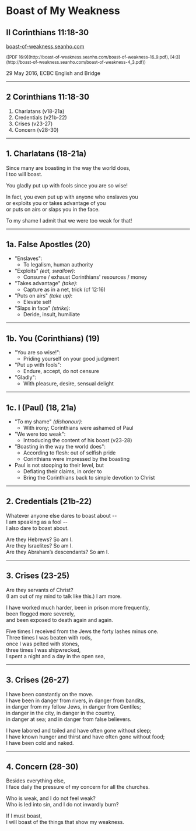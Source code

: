 <!-- .slide: class="center" data-background-image="img/unsplash-SrlmVWkVfJM-cross.jpg" -->

# Boast of My Weakness
## II Corinthians 11:18-30
[boast-of-weakness.seanho.com](http://boast-of-weakness.seanho.com/)

<small>
([PDF 16:9](http://boast-of-weakness.seanho.com/boast-of-weakness-16_9.pdf),
[4:3](http://boast-of-weakness.seanho.com/boast-of-weakness-4_3.pdf))
</small>

>>>
29 May 2016, ECBC English and Bridge

----------------------------------------

## 2 Corinthians 11:18-30

1. Charlatans (v18-21a)
2. Credentials (v21b-22)
3. Crises (v23-27)
4. Concern (v28-30)

----------------------------------------

## 1. Charlatans (18-21a)

Since many are boasting in the way the world does, <br/>
I too will boast. 

You gladly put up with fools since you are so wise! 

In fact, you even put up with anyone who enslaves you<br/>
or exploits you or takes advantage of you<br/>
or puts on airs or slaps you in the face. 

To my shame I admit that we were too weak for that!

----------------------------------------

## 1a. False Apostles (20)

* "Enslaves":
  + To legalism, human authority
* "Exploits" *(eat, swallow)*:
  + Consume / exhaust Corinthians' resources / money
* "Takes advantage" *(take)*:
  + Capture as in a net, trick (cf 12:16)
* "Puts on airs" *(take up)*:
  + Elevate self
* "Slaps in face" *(strike)*:
  + Deride, insult, humiliate

----------------------------------------

## 1b. You (Corinthians) (19)

* "You are so wise!":
  + Priding yourself on your good judgment
* "Put up with fools":
  + Endure, accept, do not censure
* "Gladly":
  + With pleasure, desire, sensual delight

----------------------------------------

## 1c. I (Paul) (18, 21a)

* "To my shame" *(dishonour)*:
  + With irony; Corinthians were ashamed of Paul
* "We were too weak":
  + Introducing the content of his boast (v23-28)
* "Boasting in the way the world does":
  + According to flesh: out of selfish pride
  + Corinthians were impressed by the boasting
* Paul is not stooping to their level, but
  + Deflating their claims, in order to
  + Bring the Corinthians back to simple devotion to Christ

----------------------------------------

## 2. Credentials (21b-22)

Whatever anyone else dares to boast about -- <br/>
I am speaking as a fool -- <br/>
I also dare to boast about.

Are they Hebrews? So am I. <br/>
Are they Israelites? So am I. <br/>
Are they Abraham’s descendants? So am I. 

----------------------------------------

## 3. Crises (23-25)

Are they servants of Christ? <br/>
(I am out of my mind to talk like this.) I am more.

I have worked much harder, been in prison more frequently, <br/>
been flogged more severely, <br/>
and been exposed to death again and again. 

Five times I received from the Jews the forty lashes minus one. <br/>
Three times I was beaten with rods, <br/>
once I was pelted with stones, <br/>
three times I was shipwrecked, <br/>
I spent a night and a day in the open sea, 

----------------------------------------

## 3. Crises (26-27)

I have been constantly on the move. <br/>
I have been in danger from rivers, in danger from bandits, <br/>
in danger from my fellow Jews, in danger from Gentiles; <br/>
in danger in the city, in danger in the country, <br/>
in danger at sea; and in danger from false believers.

I have labored and toiled and have often gone without sleep; <br/>
I have known hunger and thirst and have often gone without food; <br/>
I have been cold and naked. 

----------------------------------------

## 4. Concern (28-30)

Besides everything else, <br/>
I face daily the pressure of my concern for all the churches.

Who is weak, and I do not feel weak? <br/>
Who is led into sin, and I do not inwardly burn?

If I must boast, <br/>
I will boast of the things that show my weakness.

